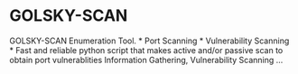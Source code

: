 # GOLSKY-SCAN
GOLSKY-SCAN Enumeration Tool. * Port Scanning * Vulnerability Scanning *  Fast and reliable python script that makes active and/or passive scan to obtain port vulnerablities Information Gathering, Vulnerability Scanning …
